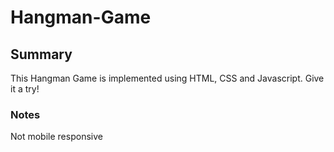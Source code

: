 # Hangman-Game

## Summary
This Hangman Game is implemented using HTML, CSS and Javascript.  Give it a try!

### Notes
Not mobile responsive
